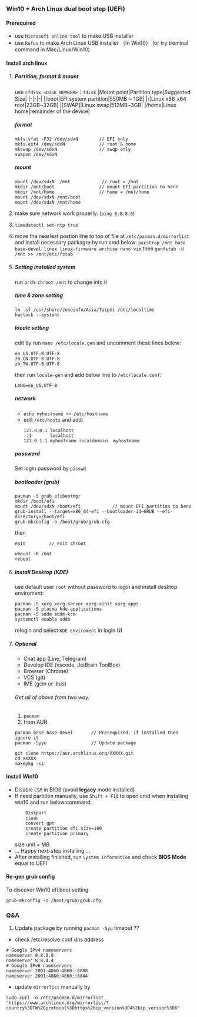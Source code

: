 ### Win10 + Arch Linux dual boot step (UEFI)

#### Prerequired
- use `Microsoft online tool` to make USB installer
- use `Rufus` to make Arch Linux USB installer （In Win10）
  (or try treminal command in Mac/Linux/Win10)

#### Install arch linux

1. 
   ##### Partition, format & mount 
   use `cfdisk <DISK_NUMBER>`｜`fdisk`
   |Mount point|Partition type|Suggested Size|
   |-|-|-|
   |/boot|EFI system partition|550MB ~ 1GB|
   |/|Linux x86_x64 root|23GB~32GB|
   |[SWAP]|Linux swap|512MB~3GB|
   |/home|Linux home|remainder of the device|
   ##### format
   ```
   mkfs.vfat -F32 /dev/sdxN        // EFI only
   mkfs.ext4 /dev/sdxN             // root & home
   mkswap /dev/sdxN                // swqp only
   swapon /dev/sdxN
   ```
   ##### mount
   ```
   mount /dev/sdxN  /mnt            // root = /mnt
   mkdir /mnt/boot                 // mount EFI partition to here
   mkdir /mnt/home                 // home = /mnt/home
   mount /dev/sdxN /mnt/boot
   mount /dev/sdxN /mnt/home
   ```
2. make sure network work properly. (`ping 8.8.8.8`)
3. `timedatectl set-ntp true`
4. move the nearlest postion line to top of file at 
   `/etc/pacman.d/mirrorlist`
   and install necessary packagre by run cmd below:
   `pacstrap /mnt base base-devel linux linux-firmware archiso nano vim`
   then 
   `genfstab -U /mnt >> /mnt/etc/fstab`
5. ##### Setting installed system
   run `arch-chroot /mnt` to change into it
   ##### time & zone setting
   ```
   ln -sf /usr/share/zoneinfo/Asia/Taipei /etc/localtime
   hwclock --systohc
   ```
   ##### locale setting 
   edit by run `nano /etc/locale.gen` and uncomment these lines below:
   ```
   en_US.UTF-8 UTF-8
   zh_CN.UTF-8 UTF-8
   zh_TW.UTF-8 UTF-8
   ```
   then run `locale-gen` and add below line to `/etc/locale.conf`:
   ```
   LANG=en_US.UTF-8
   ```
   ##### network
   - `echo myhostname >> /etc/hostname`
   - edit `/etc/hosts` and add:
      ```
      127.0.0.1	localhost
      ::1		localhost
      127.0.1.1	myhostname.localdomain	myhostname
      ```
   ##### password
   Set login password by `passwd`
   ##### bootloader (grub)
   ```
   pacman -S grub efibootmgr
   mkdir /boot/efi
   mount /dev/sdxN /boot/efi            // mount EFI partition to here
   grub-install --target=x86_64-efi --bootloader-id=GRUB --efi-directory=/boot/efi
   grub-mkconfig -o /boot/grub/grub.cfg
   ```
   then
   ```
   exit         // exit chroot

   umount -R /mnt
   reboot
   ```
6. ##### Install Desktop (KDE)
   use default user `root` without password to login
   and install desktop enviroment:
   ```
   pacman -S xorg xorg-server xorg-xinit xorg-apps
   pacman -S plasma kde-applications
   pacman -S sddm sddm-kcm
   systemctl enable sddm
   ```
   relogin and select `KDE enviroment` in login UI
7. ##### Optional
   - Chat app (Line, Telegram)
   - Develop IDE (vscode, JetBrain ToolBox)
   - Browser (Chrome)
   - VCS (git)
   - IME (gcin or ibus)

   ###### Get all of above from two way:
   1. `pacman`
   2. from AUR:
   ```
   pacman base base-devel       // Prerequired, if installed then ignore it
   pacman -Syyu                 // Update package

   git clone https://aur.archlinux.org/XXXXX.git
   cd XXXXX
   makepkg -si
   ```
   

#### Install Win10
- Disable `CSM` in BIOS (avoid __legacy__ mode installed)
- If need partition manually, use `Shift + F10` to open cmd when installing win10 and run below command: 
    ```
        Diskpart
        clean
        convert gpt
        create partition efi size=100
        create partition primary
    ```
    size unit = MB
- ... Happy next-step installing ...
- After installing finished, run `System Information` and check __BIOS Mode__ equal to UEFI

#### Re-gen grub config
To discover Win10 efi boot setting:
```
grub-mkconfig -o /boot/grub/grub.cfg
```

### Q&A

1. Update package by running `pacman -Syu` timeout ??
- check /etc/resolve.conf dns address
```
# Google IPv4 nameservers
nameserver 8.8.8.8
nameserver 8.8.4.4
# Google IPv6 nameservers
nameserver 2001:4860:4860::8888
nameserver 2001:4860:4860::8844
```
- update `mirrorlist` manually by
```
sudo curl -o /etc/pacman.d/mirrorlist "https://www.archlinux.org/mirrorlist/?country%3DTW%26protocol%3Dhttps%26ip_version%3D4%26ip_version%3D6"
```




